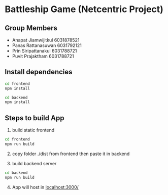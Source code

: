 # Battleship Game (Netcentric Project)

## Group Members

- Anapat Jiamwijitkul 6031878521
- Panas Rattanasuwan 6031792121
- Prin Siripattanakul 6031788721
- Puvit Prajaktham 6031788721

## Install dependencies

```bash
cd frontend
npm install

cd backend
npm install
```

## Steps to build App

1. build static frontend

```bash
cd frontend
npm run build
```

2. copy folder ./dist from frontend then paste it in backend

3. build backend server

```bash
cd backend
npm run build
```

4. App will host in <a href="localhost:3000" target="_blank">localhost:3000/</a>

